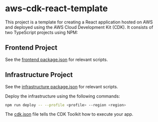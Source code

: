 # aws-cdk-react-template

This project is a template for creating a React application hosted on AWS and deployed using the AWS Cloud Development Kit (CDK).
It consists of two TypeScript projects using NPM:

## Frontend Project
See the [frontend package.json](frontend/package.json) for relevant scripts.

## Infrastructure Project
See the [infrastructure package.json](infrastructure/package.json) for relevant scripts.

Deploy the infrastructure using the following commands:
```bash
npm run deploy -- --profile <profile> --region <region>
```

The [cdk.json](infrastructure/cdk.json) file tells the CDK Toolkit how to execute your app.



